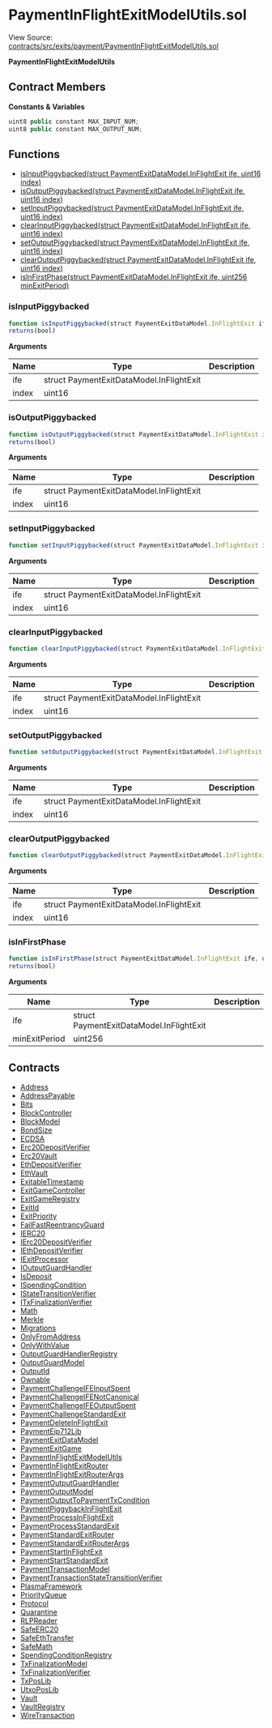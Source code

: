 # PaymentInFlightExitModelUtils.sol

View Source: [contracts/src/exits/payment/PaymentInFlightExitModelUtils.sol](../../contracts/src/exits/payment/PaymentInFlightExitModelUtils.sol)

**PaymentInFlightExitModelUtils**

## Contract Members
**Constants & Variables**

```js
uint8 public constant MAX_INPUT_NUM;
uint8 public constant MAX_OUTPUT_NUM;

```

## Functions

- [isInputPiggybacked(struct PaymentExitDataModel.InFlightExit ife, uint16 index)](#isinputpiggybacked)
- [isOutputPiggybacked(struct PaymentExitDataModel.InFlightExit ife, uint16 index)](#isoutputpiggybacked)
- [setInputPiggybacked(struct PaymentExitDataModel.InFlightExit ife, uint16 index)](#setinputpiggybacked)
- [clearInputPiggybacked(struct PaymentExitDataModel.InFlightExit ife, uint16 index)](#clearinputpiggybacked)
- [setOutputPiggybacked(struct PaymentExitDataModel.InFlightExit ife, uint16 index)](#setoutputpiggybacked)
- [clearOutputPiggybacked(struct PaymentExitDataModel.InFlightExit ife, uint16 index)](#clearoutputpiggybacked)
- [isInFirstPhase(struct PaymentExitDataModel.InFlightExit ife, uint256 minExitPeriod)](#isinfirstphase)

### isInputPiggybacked

```js
function isInputPiggybacked(struct PaymentExitDataModel.InFlightExit ife, uint16 index) internal pure
returns(bool)
```

**Arguments**

| Name        | Type           | Description  |
| ------------- |------------- | -----|
| ife | struct PaymentExitDataModel.InFlightExit |  | 
| index | uint16 |  | 

### isOutputPiggybacked

```js
function isOutputPiggybacked(struct PaymentExitDataModel.InFlightExit ife, uint16 index) internal pure
returns(bool)
```

**Arguments**

| Name        | Type           | Description  |
| ------------- |------------- | -----|
| ife | struct PaymentExitDataModel.InFlightExit |  | 
| index | uint16 |  | 

### setInputPiggybacked

```js
function setInputPiggybacked(struct PaymentExitDataModel.InFlightExit ife, uint16 index) internal nonpayable
```

**Arguments**

| Name        | Type           | Description  |
| ------------- |------------- | -----|
| ife | struct PaymentExitDataModel.InFlightExit |  | 
| index | uint16 |  | 

### clearInputPiggybacked

```js
function clearInputPiggybacked(struct PaymentExitDataModel.InFlightExit ife, uint16 index) internal nonpayable
```

**Arguments**

| Name        | Type           | Description  |
| ------------- |------------- | -----|
| ife | struct PaymentExitDataModel.InFlightExit |  | 
| index | uint16 |  | 

### setOutputPiggybacked

```js
function setOutputPiggybacked(struct PaymentExitDataModel.InFlightExit ife, uint16 index) internal nonpayable
```

**Arguments**

| Name        | Type           | Description  |
| ------------- |------------- | -----|
| ife | struct PaymentExitDataModel.InFlightExit |  | 
| index | uint16 |  | 

### clearOutputPiggybacked

```js
function clearOutputPiggybacked(struct PaymentExitDataModel.InFlightExit ife, uint16 index) internal nonpayable
```

**Arguments**

| Name        | Type           | Description  |
| ------------- |------------- | -----|
| ife | struct PaymentExitDataModel.InFlightExit |  | 
| index | uint16 |  | 

### isInFirstPhase

```js
function isInFirstPhase(struct PaymentExitDataModel.InFlightExit ife, uint256 minExitPeriod) internal view
returns(bool)
```

**Arguments**

| Name        | Type           | Description  |
| ------------- |------------- | -----|
| ife | struct PaymentExitDataModel.InFlightExit |  | 
| minExitPeriod | uint256 |  | 

## Contracts

* [Address](Address.md)
* [AddressPayable](AddressPayable.md)
* [Bits](Bits.md)
* [BlockController](BlockController.md)
* [BlockModel](BlockModel.md)
* [BondSize](BondSize.md)
* [ECDSA](ECDSA.md)
* [Erc20DepositVerifier](Erc20DepositVerifier.md)
* [Erc20Vault](Erc20Vault.md)
* [EthDepositVerifier](EthDepositVerifier.md)
* [EthVault](EthVault.md)
* [ExitableTimestamp](ExitableTimestamp.md)
* [ExitGameController](ExitGameController.md)
* [ExitGameRegistry](ExitGameRegistry.md)
* [ExitId](ExitId.md)
* [ExitPriority](ExitPriority.md)
* [FailFastReentrancyGuard](FailFastReentrancyGuard.md)
* [IERC20](IERC20.md)
* [IErc20DepositVerifier](IErc20DepositVerifier.md)
* [IEthDepositVerifier](IEthDepositVerifier.md)
* [IExitProcessor](IExitProcessor.md)
* [IOutputGuardHandler](IOutputGuardHandler.md)
* [IsDeposit](IsDeposit.md)
* [ISpendingCondition](ISpendingCondition.md)
* [IStateTransitionVerifier](IStateTransitionVerifier.md)
* [ITxFinalizationVerifier](ITxFinalizationVerifier.md)
* [Math](Math.md)
* [Merkle](Merkle.md)
* [Migrations](Migrations.md)
* [OnlyFromAddress](OnlyFromAddress.md)
* [OnlyWithValue](OnlyWithValue.md)
* [OutputGuardHandlerRegistry](OutputGuardHandlerRegistry.md)
* [OutputGuardModel](OutputGuardModel.md)
* [OutputId](OutputId.md)
* [Ownable](Ownable.md)
* [PaymentChallengeIFEInputSpent](PaymentChallengeIFEInputSpent.md)
* [PaymentChallengeIFENotCanonical](PaymentChallengeIFENotCanonical.md)
* [PaymentChallengeIFEOutputSpent](PaymentChallengeIFEOutputSpent.md)
* [PaymentChallengeStandardExit](PaymentChallengeStandardExit.md)
* [PaymentDeleteInFlightExit](PaymentDeleteInFlightExit.md)
* [PaymentEip712Lib](PaymentEip712Lib.md)
* [PaymentExitDataModel](PaymentExitDataModel.md)
* [PaymentExitGame](PaymentExitGame.md)
* [PaymentInFlightExitModelUtils](PaymentInFlightExitModelUtils.md)
* [PaymentInFlightExitRouter](PaymentInFlightExitRouter.md)
* [PaymentInFlightExitRouterArgs](PaymentInFlightExitRouterArgs.md)
* [PaymentOutputGuardHandler](PaymentOutputGuardHandler.md)
* [PaymentOutputModel](PaymentOutputModel.md)
* [PaymentOutputToPaymentTxCondition](PaymentOutputToPaymentTxCondition.md)
* [PaymentPiggybackInFlightExit](PaymentPiggybackInFlightExit.md)
* [PaymentProcessInFlightExit](PaymentProcessInFlightExit.md)
* [PaymentProcessStandardExit](PaymentProcessStandardExit.md)
* [PaymentStandardExitRouter](PaymentStandardExitRouter.md)
* [PaymentStandardExitRouterArgs](PaymentStandardExitRouterArgs.md)
* [PaymentStartInFlightExit](PaymentStartInFlightExit.md)
* [PaymentStartStandardExit](PaymentStartStandardExit.md)
* [PaymentTransactionModel](PaymentTransactionModel.md)
* [PaymentTransactionStateTransitionVerifier](PaymentTransactionStateTransitionVerifier.md)
* [PlasmaFramework](PlasmaFramework.md)
* [PriorityQueue](PriorityQueue.md)
* [Protocol](Protocol.md)
* [Quarantine](Quarantine.md)
* [RLPReader](RLPReader.md)
* [SafeERC20](SafeERC20.md)
* [SafeEthTransfer](SafeEthTransfer.md)
* [SafeMath](SafeMath.md)
* [SpendingConditionRegistry](SpendingConditionRegistry.md)
* [TxFinalizationModel](TxFinalizationModel.md)
* [TxFinalizationVerifier](TxFinalizationVerifier.md)
* [TxPosLib](TxPosLib.md)
* [UtxoPosLib](UtxoPosLib.md)
* [Vault](Vault.md)
* [VaultRegistry](VaultRegistry.md)
* [WireTransaction](WireTransaction.md)
